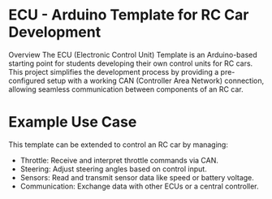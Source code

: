 # ECU - Arduino Template for RC Car Development

Overview
The ECU (Electronic Control Unit) Template is an Arduino-based starting point for students developing their own control units for RC cars. This project simplifies the development process by providing a pre-configured setup with a working CAN (Controller Area Network) connection, allowing seamless communication between components of an RC car.
 
# Example Use Case
This template can be extended to control an RC car by managing:

<ul>
  <li>Throttle: Receive and interpret throttle commands via CAN.</li>
 <li>Steering: Adjust steering angles based on control input.</li>
 <li>Sensors: Read and transmit sensor data like speed or battery voltage.</li>
 <li>Communication: Exchange data with other ECUs or a central controller.</li>
</ul>
